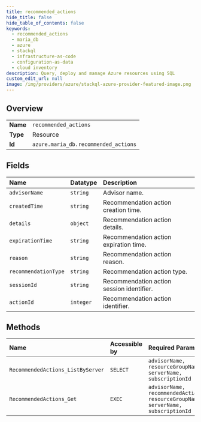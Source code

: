 ```yaml
---
title: recommended_actions
hide_title: false
hide_table_of_contents: false
keywords:
  - recommended_actions
  - maria_db
  - azure    
  - stackql
  - infrastructure-as-code
  - configuration-as-data
  - cloud inventory
description: Query, deploy and manage Azure resources using SQL
custom_edit_url: null
image: /img/providers/azure/stackql-azure-provider-featured-image.png
---
```

  
    

## Overview
<table><tbody>
<tr><td><b>Name</b></td><td><code>recommended_actions</code></td></tr>
<tr><td><b>Type</b></td><td>Resource</td></tr>
<tr><td><b>Id</b></td><td><code>azure.maria_db.recommended_actions</code></td></tr>
</tbody></table>

## Fields
| Name | Datatype | Description |
|:-----|:---------|:------------|
| `advisorName` | `string` | Advisor name. |
| `createdTime` | `string` | Recommendation action creation time. |
| `details` | `object` | Recommendation action details. |
| `expirationTime` | `string` | Recommendation action expiration time. |
| `reason` | `string` | Recommendation action reason. |
| `recommendationType` | `string` | Recommendation action type. |
| `sessionId` | `string` | Recommendation action session identifier. |
| `actionId` | `integer` | Recommendation action identifier. |
## Methods
| Name | Accessible by | Required Params |
|:-----|:--------------|:----------------|
| `RecommendedActions_ListByServer` | `SELECT` | `advisorName, resourceGroupName, serverName, subscriptionId` |
| `RecommendedActions_Get` | `EXEC` | `advisorName, recommendedActionName, resourceGroupName, serverName, subscriptionId` |
